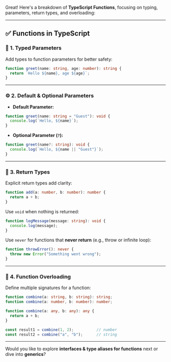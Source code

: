 Great! Here's a breakdown of **TypeScript Functions**, focusing on typing, parameters, return types, and overloading:

---

## ✅ **Functions in TypeScript**

### 🧩 **1. Typed Parameters**

Add types to function parameters for better safety:

```ts
function greet(name: string, age: number): string {
  return `Hello ${name}, age ${age}`;
}
```

---

### ⚙️ **2. Default & Optional Parameters**

* **Default Parameter:**

```ts
function greet(name: string = "Guest"): void {
  console.log(`Hello, ${name}`);
}
```

* **Optional Parameter (`?`):**

```ts
function greet(name?: string): void {
  console.log(`Hello, ${name || "Guest"}`);
}
```

---

### 🎯 **3. Return Types**

Explicit return types add clarity:

```ts
function add(a: number, b: number): number {
  return a + b;
}
```

Use `void` when nothing is returned:

```ts
function logMessage(message: string): void {
  console.log(message);
}
```

Use `never` for functions that **never return** (e.g., throw or infinite loop):

```ts
function throwError(): never {
  throw new Error("Something went wrong");
}
```

---

### 🔁 **4. Function Overloading**

Define multiple signatures for a function:

```ts
function combine(a: string, b: string): string;
function combine(a: number, b: number): number;

function combine(a: any, b: any): any {
  return a + b;
}

const result1 = combine(1, 2);          // number
const result2 = combine("a", "b");      // string
```

---

Would you like to explore **interfaces & type aliases for functions** next or dive into **generics**?
